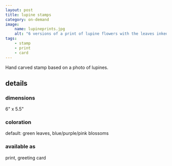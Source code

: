 ```yaml
---
layout: post
title: lupine stamps
category: on-demand
image: 
    name: lupineprints.jpg
    alt: "6 versions of a print of lupine flowers with the leaves inked in light green and the blossoms inked in a variety of blues, purples, and pinks."
tags:
    - stamp
    - print
    - card
---
```


Hand carved stamp based on a photo of lupines.

## details

### dimensions

6" x 5.5"

### coloration

default: green leaves, blue/purple/pink blossoms

### available as

print, greeting card

